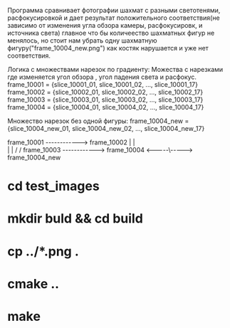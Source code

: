 Программа сравнивает фотографии шахмат с разными светотенями, расфокусировкой и дает результат положительного соответствия(не зависимо от изменения угла обзора камеры, расфокусировк, и источника света)
главное что бы количеество шахматных фигур не менялось,
но стоит нам убрать одну шахматную фигуру("frame_10004_new.png") как костяк нарушается и уже нет соответствия.

Логика с множествами нарезок по градиенту:
Можества с нарезками где изменяется угол обзора , угол падения света и расфокус.
frame_10001 = {slice_10001_01, slice_10001_02, ..., slice_10001_17}
frame_10002 = {slice_10002_01, slice_10002_02, ..., slice_10002_17}
frame_10003 = {slice_10003_01, slice_10003_02, ..., slice_10003_17}
frame_10004 = {slice_10004_01, slice_10004_02, ..., slice_10004_17}

Множество нарезок без одной фигуры:
frame_10004_new = {slice_10004_new_01, slice_10004_new_02, ..., slice_10004_new_17}

frame_10001 ------------> frame_10002
      |                        |              
      |                        |
      \/                       \/
frame_10003 ------------> frame_10004 <-----\\-----> frame_10004_new

# cd test_images
# mkdir buld && cd build
# cp ../*.png .
# cmake ..
# make
